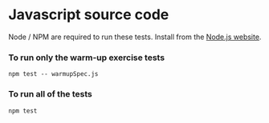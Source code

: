 # Javascript source code

Node / NPM are required to run these tests. Install from the [Node.js website](https://nodejs.org).

### To run only the warm-up exercise tests

```
npm test -- warmupSpec.js
```

### To run all of the tests

```
npm test
```
